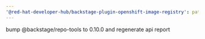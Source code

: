 ```yaml
---
'@red-hat-developer-hub/backstage-plugin-openshift-image-registry': patch
---
```


bump @backstage/repo-tools to 0.10.0 and regenerate api report
